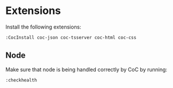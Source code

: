 # Extensions

Install the following extensions:

`:CocInstall coc-json coc-tsserver coc-html coc-css`

## Node

Make sure that node is being handled correctly by CoC by running:

`:checkhealth`
